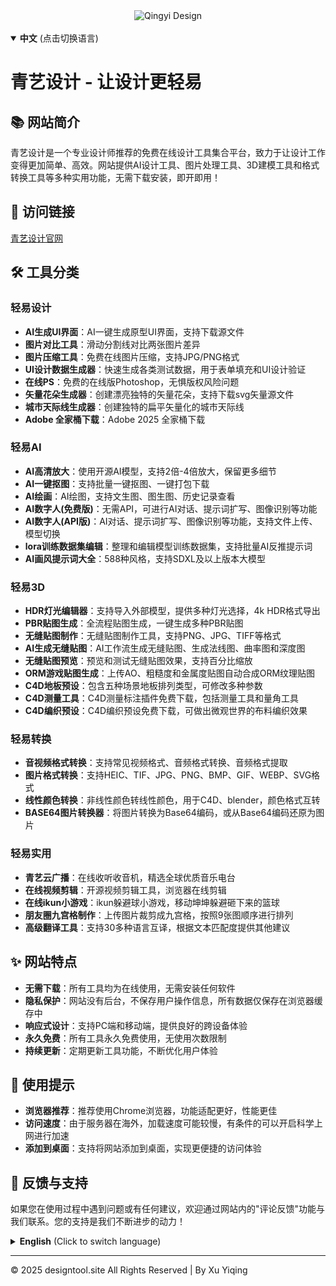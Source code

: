 <div align="center">
  <img src="https://img.shields.io/badge/Qingyi-Design-blue?style=for-the-badge&logo=appveyor" alt="Qingyi Design"/>
</div>
<br>

<details open>
<summary><strong>中文</strong> (点击切换语言)</summary>

# 青艺设计 - 让设计更轻易

## 📚 网站简介
青艺设计是一个专业设计师推荐的免费在线设计工具集合平台，致力于让设计工作变得更加简单、高效。网站提供AI设计工具、图片处理工具、3D建模工具和格式转换工具等多种实用功能，无需下载安装，即开即用！

## 🔗 访问链接
[青艺设计官网](http://xuyiqing88.github.io)

## 🛠️ 工具分类

### 轻易设计
- **AI生成UI界面**：AI一键生成原型UI界面，支持下载源文件
- **图片对比工具**：滑动分割线对比两张图片差异
- **图片压缩工具**：免费在线图片压缩，支持JPG/PNG格式
- **UI设计数据生成器**：快速生成各类测试数据，用于表单填充和UI设计验证
- **在线PS**：免费的在线版Photoshop，无惧版权风险问题
- **矢量花朵生成器**：创建漂亮独特的矢量花朵，支持下载svg矢量源文件
- **城市天际线生成器**：创建独特的扁平矢量化的城市天际线
- **Adobe 全家桶下载**：Adobe 2025 全家桶下载

### 轻易AI
- **AI高清放大**：使用开源AI模型，支持2倍-4倍放大，保留更多细节
- **AI一键抠图**：支持批量一键抠图、一键打包下载
- **AI绘画**：AI绘图，支持文生图、图生图、历史记录查看
- **AI数字人(免费版)**：无需API，可进行AI对话、提示词扩写、图像识别等功能
- **AI数字人(API版)**：AI对话、提示词扩写、图像识别等功能，支持文件上传、模型切换
- **lora训练数据集编辑**：整理和编辑模型训练数据集，支持批量AI反推提示词
- **AI画风提示词大全**：588种风格，支持SDXL及以上版本大模型

### 轻易3D
- **HDR灯光编辑器**：支持导入外部模型，提供多种灯光选择，4k HDR格式导出
- **PBR贴图生成**：全流程贴图生成，一键生成多种PBR贴图
- **无缝贴图制作**：无缝贴图制作工具，支持PNG、JPG、TIFF等格式
- **AI生成无缝贴图**：AI工作流生成无缝贴图、生成法线图、曲率图和深度图
- **无缝贴图预览**：预览和测试无缝贴图效果，支持百分比缩放
- **ORM游戏贴图生成**：上传AO、粗糙度和金属度贴图自动合成ORM纹理贴图
- **C4D地板预设**：包含五种场景地板排列类型，可修改多种参数
- **C4D测量工具**：C4D测量标注插件免费下载，包括测量工具和量角工具
- **C4D编织预设**：C4D编织预设免费下载，可做出微观世界的布料编织效果

### 轻易转换
- **音视频格式转换**：支持常见视频格式、音频格式转换、音频格式提取
- **图片格式转换**：支持HEIC、TIF、JPG、PNG、BMP、GIF、WEBP、SVG格式
- **线性颜色转换**：非线性颜色转线性颜色，用于C4D、blender，颜色格式互转
- **BASE64图片转换器**：将图片转换为Base64编码，或从Base64编码还原为图片

### 轻易实用
- **青艺云广播**：在线收听收音机，精选全球优质音乐电台
- **在线视频剪辑**：开源视频剪辑工具，浏览器在线剪辑
- **在线ikun小游戏**：ikun躲避球小游戏，移动坤坤躲避砸下来的篮球
- **朋友圈九宫格制作**：上传图片裁剪成九宫格，按照9张图顺序进行排列
- **高级翻译工具**：支持30多种语言互译，根据文本匹配度提供其他建议

## ✨ 网站特点
- **无需下载**：所有工具均为在线使用，无需安装任何软件
- **隐私保护**：网站没有后台，不保存用户操作信息，所有数据仅保存在浏览器缓存中
- **响应式设计**：支持PC端和移动端，提供良好的跨设备体验
- **永久免费**：所有工具永久免费使用，无使用次数限制
- **持续更新**：定期更新工具功能，不断优化用户体验

## 📱 使用提示
- **浏览器推荐**：推荐使用Chrome浏览器，功能适配更好，性能更佳
- **访问速度**：由于服务器在海外，加载速度可能较慢，有条件的可以开启科学上网进行加速
- **添加到桌面**：支持将网站添加到桌面，实现更便捷的访问体验

## 💬 反馈与支持
如果您在使用过程中遇到问题或有任何建议，欢迎通过网站内的"评论反馈"功能与我们联系。您的支持是我们不断进步的动力！

</details>

<details>
<summary><strong>English</strong> (Click to switch language)</summary>

# Qingyi Design - Making Design Easier

## 📚 Website Introduction
Qingyi Design is a collection platform of free online design tools recommended by professional designers, dedicated to making design work simpler and more efficient. The website provides various practical functions such as AI design tools, image processing tools, 3D modeling tools, and format conversion tools, all available online without the need for download or installation!

## 🔗 Visit Link
[Qingyi Design Official Website](http://xuyiqing88.github.io)

## 🛠️ Tool Categories

### Easy Design
- **AI-Generated UI Interface**: One-click AI generation of prototype UI interfaces, supporting source file download
- **Image Comparison Tool**: Compare differences between two images with a sliding divider
- **Image Compression Tool**: Free online image compression supporting JPG/PNG formats
- **UI Design Data Generator**: Quickly generate various test data for form filling and UI design verification
- **Online PS**: Free online version of Photoshop, no copyright risk issues
- **Vector Flower Generator**: Create beautiful unique vector flowers, supporting SVG source file download
- **City Skyline Generator**: Create unique flat vectorized city skylines
- **Adobe Creative Cloud Download**: Adobe 2025 Creative Cloud download

### Easy AI
- **AI HD Upscaling**: Using open-source AI models, supporting 2x-4x upscaling while preserving more details
- **AI One-Click Background Removal**: Supports batch one-click background removal and one-click packaging download
- **AI Painting**: AI drawing supporting text-to-image, image-to-image, and history viewing
- **AI Digital Human (Free Version)**: No API required, supports AI conversation, prompt expansion, image recognition, etc.
- **AI Digital Human (API Version)**: AI conversation, prompt expansion, image recognition, supporting file upload and model switching
- **LoRA Training Dataset Editor**: Organize and edit model training datasets, supporting batch AI prompt reverse engineering
- **AI Art Style Prompt Collection**: 588 styles, supporting SDXL and above large models

### Easy 3D
- **HDR Lighting Editor**: Supports importing external models, provides multiple lighting options, 4k HDR format export
- **PBR Texture Generation**: Full-process texture generation, one-click generation of multiple PBR textures
- **Seamless Texture Creation**: Seamless texture creation tool supporting PNG, JPG, TIFF formats
- **AI-Generated Seamless Textures**: AI workflow to generate seamless textures, normal maps, curvature maps, and depth maps
- **Seamless Texture Preview**: Preview and test seamless texture effects with percentage scaling support
- **ORM Game Texture Generation**: Upload AO, roughness, and metallicity textures to automatically synthesize ORM texture maps
- **C4D Floor Presets**: Includes five scene floor arrangement types with customizable parameters
- **C4D Measurement Tools**: Free download of C4D measurement and annotation plugins
- **C4D Weaving Presets**: Free download of C4D weaving presets to create micro-world fabric weaving effects

### Easy Conversion
- **Audio-Video Format Conversion**: Supports common video formats, audio format conversion, and audio format extraction
- **Image Format Conversion**: Supports HEIC, TIF, JPG, PNG, BMP, GIF, WEBP, SVG formats
- **Linear Color Conversion**: Non-linear color to linear color for C4D, Blender, and color format mutual conversion
- **BASE64 Image Converter**: Convert images to Base64 encoding or restore images from Base64 encoding

### Easy Utilities
- **Qingyi Cloud Radio**: Listen to online radio with carefully selected global high-quality music stations
- **Online Video Editing**: Open-source video editing tool, browser-based online editing
- **Online ikun Mini Game**: ikun dodgeball mini-game, move Kun Kun to avoid falling basketballs
- **WeChat Moments Nine-Grid Creator**: Upload images and crop into nine grids arranged in order
- **Advanced Translation Tool**: Supports mutual translation between over 30 languages, providing other suggestions based on text matching

## ✨ Website Features
- **No Download Required**: All tools are available online without installing any software
- **Privacy Protection**: The website has no backend, does not save user operation information, all data is only stored in browser cache
- **Responsive Design**: Supports PC and mobile devices, providing a good cross-device experience
- **Permanently Free**: All tools are permanently free to use with no usage limits
- **Continuous Updates**: Regularly update tool functions and continuously optimize user experience

## 📱 Usage Tips
- **Browser Recommendation**: Chrome browser is recommended for better function adaptation and performance
- **Access Speed**: Due to servers being overseas, loading speed may be slower, you can use VPN for acceleration if available
- **Add to Home Screen**: Supports adding the website to home screen for more convenient access

## 💬 Feedback and Support
If you encounter any problems or have any suggestions during use, please contact us through the "Comments & Feedback" function on the website. Your support is the driving force for our continuous progress!

</details>

---
© 2025 designtool.site All Rights Reserved | By Xu Yiqing
